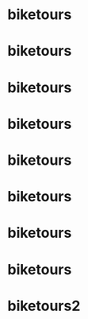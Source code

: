 # biketours
# biketours
# biketours
# biketours
# biketours
# biketours
# biketours
# biketours
# biketours2
